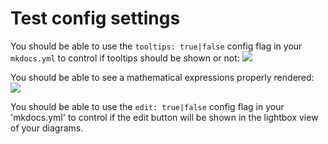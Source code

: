 # Test config settings

You should be able to use the `tooltips: true|false` config flag in your `mkdocs.yml` to control if tooltips should be shown or not:
![](tooltips.drawio)

You should be able to see a mathematical expressions properly rendered:
![](math.drawio)


You should be able to use the `edit: true|false` config flag in your 'mkdocs.yml' to control if the edit button will be shown in the lightbox view of your diagrams.
